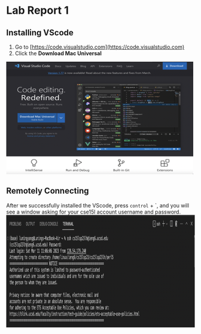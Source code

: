 # Lab Report 1

## Installing VScode
1. Go to [https://code.visualstudio.com](https://code.visualstudio.com)
2. Click the **Download Mac Universal**
<img src="lab1_img/vs.jpg" alt="Image" width="500" height="300">

## Remotely Connecting
After we successfully installed the VScode, press `control` + \`, and you will see a window asking for your cse15l account username and password. 
<img src="lab1_img/loginwindow.png" alt="Image" width="800" height="300">

